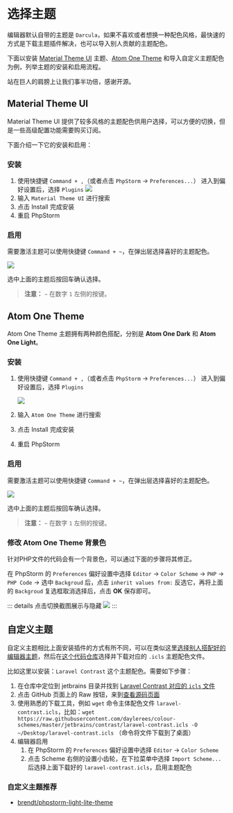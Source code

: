 # 选择主题

编辑器默认自带的主题是 `Darcula`，如果不喜欢或者想换一种配色风格，最快速的方式是下载主题插件解决，也可以导入别人贡献的主题配色。

下面以安装 [Material Theme UI](https://plugins.jetbrains.com/plugin/8006-material-theme-ui) 主题、[Atom One Theme](https://plugins.jetbrains.com/plugin/14799-atom-one-theme) 和导入自定义主题配色为例，列举主题的安装和启用流程。

站在巨人的肩膀上让我们事半功倍，感谢开源。

## Material Theme UI

Material Theme UI 提供了较多风格的主题配色供用户选择，可以方便的切换，但是一些高级配置功能需要购买订阅。

下面介绍一下它的安装和启用：

### 安装

1. 使用快捷键 `Command + ,`（或者点击 `PhpStorm` -> `Preferences...`） 进入到偏好设置后，选择 `Plugins`
   ![](./images/themes/plugins.png)
2. 输入 `Material Theme UI` 进行搜索
3. 点击 Install 完成安装
4. 重启 PhpStorm

### 启用

需要激活主题可以使用快捷键 `Command + ~`，在弹出层选择喜好的主题配色。

![](./images/themes/switch-material-theme-ui-theme.png)

选中上面的主题后按回车确认选择。

> **注意：** `~` 在数字 `1` 左侧的按键。

##  Atom One Theme

Atom One Theme 主题拥有两种颜色搭配，分别是 **Atom One Dark** 和 **Atom One Light**。

### 安装

1. 使用快捷键 `Command + ,`（或者点击 `PhpStorm` -> `Preferences...`） 进入到偏好设置后，选择 `Plugins`

   ![](./images/themes/plugins.png)

2. 输入 `Atom One Theme` 进行搜索
3. 点击 Install 完成安装
4. 重启 PhpStorm

### 启用

需要激活主题可以使用快捷键 `Command + ~`，在弹出层选择喜好的主题配色。

![](./images/themes/switch-atom-one-theme.gif)


选中上面的主题后按回车确认选择。

> **注意：** `~` 在数字 `1` 左侧的按键。

### 修改 Atom One Theme 背景色

针对PHP文件的代码会有一个背景色，可以通过下面的步骤将其修正。

在 PhpStorm 的 `Preferences` 偏好设置中选择 `Editor` -> `Color Scheme` -> `PHP` -> `PHP Code` -> 选中 `Backgroud` 后，点击 `inherit values from:` 反选它，再将上面的 `Backgroud` 复选框取消选择后，点击 **OK** 保存即可。

::: details 点击切换截图展示与隐藏
![](./images/themes/fixed-atom-one-theme-php-code-backgroup-color.png)
:::

## 自定义主题

自定义主题相比上面安装插件的方式有所不同，可以在类似这里[选择别人搭配好的编辑器主题](http://daylerees.github.io/)，然后在[这个代码仓库](https://github.com/daylerees/colour-schemes)选择并下载对应的 `.icls` 主题配色文件。

比如这里以安装：`Laravel Contrast` 这个主题配色。需要如下步骤：

1. 在仓库中定位到 jetbrains 目录并找到 [Laravel Contrast 对应的 `icls` 文件](https://github.com/daylerees/colour-schemes/blob/master/jetbrains/contrast/laravel-contrast.icls)
2. 点击 GitHub 页面上的 Raw 按钮，来到[查看源码页面](https://raw.githubusercontent.com/daylerees/colour-schemes/master/jetbrains/contrast/laravel-contrast.icls)
3. 使用熟悉的下载工具，例如 `wget` 命令主体配色文件 `laravel-contrast.icls`，比如：`wget https://raw.githubusercontent.com/daylerees/colour-schemes/master/jetbrains/contrast/laravel-contrast.icls -O ~/Desktop/laravel-contrast.icls` （命令将文件下载到了桌面）
4. 编辑器启用
   1. 在 PhpStorm 的 `Preferences` 偏好设置中选择 `Editor` -> `Color Scheme`
   2. 点击 Scheme 右侧的设置小齿轮，在下拉菜单中选择 `Import Scheme...` 后选择上面下载好的 `laravel-contrast.icls`，启用主题配色


### 自定义主题推荐

- [brendt/phpstorm-light-lite-theme](https://github.com/brendt/phpstorm-light-lite-theme)
